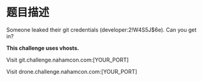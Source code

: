 # 题目描述

Someone leaked their git credentials (developer:2!W4S5J$6e). Can you get in?

**This challenge uses vhosts.**

Visit git.challenge.nahamcon.com:[YOUR_PORT]

Visit drone.challenge.nahamcon.com:[YOUR_PORT]